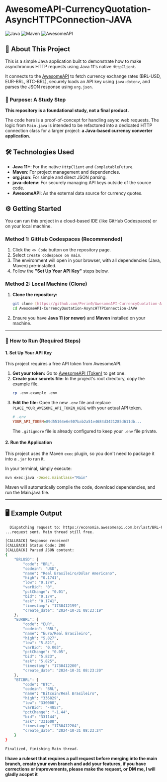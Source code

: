 # AwesomeAPI-CurrencyQuotation-AsyncHTTPConnection-JAVA

![Java](https://img.shields.io/badge/Java-11%2B-007396?style=flat-square&logo=java)
![Maven](https://img.shields.io/badge/Maven-Apache-C71A36?style=flat-square&logo=apachemaven)
![AwesomeAPI](https://img.shields.io/badge/API-AwesomeAPI-1E88E5?style=flat-square)

## 🚀 About This Project

This is a simple Java application built to demonstrate how to make asynchronous HTTP requests using Java 11's native `HttpClient`.

It connects to the [AwesomeAPI](https://docs.awesomeapi.com.br/) to fetch currency exchange rates (BRL-USD, EUR-BRL, BTC-BRL), securely loads an API key using `java-dotenv`, and parses the JSON response using `org.json`.

### 🎯 Purpose: A Study Step

**This repository is a foundational study, not a final product.**

The code here is a proof-of-concept for handling async web requests. The logic from `Main.java` is intended to be refactored into a dedicated HTTP connection class for a larger project: **a Java-based currency converter application.**

## 🛠️ Technologies Used

* **Java 11+**: For the native `HttpClient` and `CompletableFuture`.
* **Maven**: For project management and dependencies.
* **org.json**: For simple and direct JSON parsing.
* **java-dotenv**: For securely managing API keys outside of the source code.
* **AwesomeAPI**: As the external data source for currency quotes.

## ⚙️ Getting Started

You can run this project in a cloud-based IDE (like GitHub Codespaces) or on your local machine.

### Method 1: GitHub Codespaces (Recommended)

1.  Click the `<> Code` button on the repository page.
2.  Select `Create codespace on main`.
3.  The environment will open in your browser, with all dependencies (Java, Maven) pre-installed.
4.  Follow the **"Set Up Your API Key"** steps below.

### Method 2: Local Machine (Clone)

1.  **Clone the repository:**
    ```bash
    git clone [https://github.com/Perin0/AwesomeAPI-CurrencyQuotation-AsyncHTTPConnection-JAVA.git](https://github.com/Perin0/AwesomeAPI-CurrencyQuotation-AsyncHTTPConnection-JAVA.git)
    cd AwesomeAPI-CurrencyQuotation-AsyncHTTPConnection-JAVA
    ```
2.  Ensure you have **Java 11 (or newer)** and **Maven** installed on your machine.

---

### 🔑 How to Run (Required Steps)

#### 1. Set Up Your API Key

This project requires a free API token from AwesomeAPI.

1.  **Get your token:** Go to [AwesomeAPI (Token)](https://docs.awesomeapi.com.br/api-de-moedas#token) to get one.
2.  **Create your secrets file:** In the project's root directory, copy the example file.
    ```bash
    cp .env.example .env
    ```
3.  **Edit the file:** Open the new `.env` file and replace `PLACE_YOUR_AWESOME_API_TOKEN_HERE` with your actual API token.
    ```ini
    # .env
    YOUR_API_TOKEN=89d55164e6e507bab2a51e4684d3421285d611db...
    ```
    The `.gitignore` file is already configured to keep your `.env` file private.

#### 2. Run the Application

This project uses the Maven `exec` plugin, so you don't need to package it into a `.jar` to run it.

In your terminal, simply execute:

```bash
mvn exec:java -Dexec.mainClass="Main"
```
Maven will automatically compile the code, download dependencies, and run the Main.java file.

---

## 🖥️ Example Output
```bash
  Dispatching request to: https://economia.awesomeapi.com.br/last/BRL-USD,EUR-BRL,BTC-BRL?token=PLACE_YOUR_AWESOME_API_TOKEN_HERE
...request sent. Main thread still free.

[CALLBACK] Response received!
[CALLBACK] Status Code: 200
[CALLBACK] Parsed JSON content:
{
    "BRLUSD": {
        "code": "BRL",
        "codein": "USD",
        "name": "Real Brasileiro/Dólar Americano",
        "high": "0.1741",
        "low": "0.174",
        "varBid": "0",
        "pctChange": "0.01",
        "bid": "0.174",
        "ask": "0.1741",
        "timestamp": "1730412199",
        "create_date": "2024-10-31 08:23:19"
    },
    "EURBRL": {
        "code": "EUR",
        "codein": "BRL",
        "name": "Euro/Real Brasileiro",
        "high": "5.827",
        "low": "5.821",
        "varBid": "0.003",
        "pctChange": "0.05",
        "bid": "5.823",
        "ask": "5.825",
        "timestamp": "1730412200",
        "create_date": "2024-10-31 08:23:20"
    },
    "BTCBRL": {
        "code": "BTC",
        "codein": "BRL",
        "name": "Bitcoin/Real Brasileiro",
        "high": "336829",
        "low": "330000",
        "varBid": "-4857",
        "pctChange": "-1.44",
        "bid": "331144",
        "ask": "331600",
        "timestamp": "1730412204",
        "create_date": "2024-10-31 08:23:24"
    }
}

Finalized, finishing Main thread.
```

**I have a ruleset that requires a pull request before merging into the main branch, create your own branch and add your features, if you have corrections or improvements, please make the request, or DM me, I will gladly accpet it**
